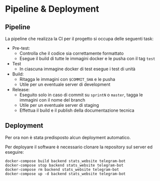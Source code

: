 # Pipeline & Deployment

## Pipeline

La pipeline che realizza la CI per il progetto si occupa delle seguenti task:

* Pre-test:
  * Controlla che il codice sia correttamente formattato
  * Esegue il build di tutte le immagini docker e le pusha con il tag `test`
* Test
  * In ciascuna immagine docker di test esegue i test di unità
* Build:
  * Ritagga le immagini con `$COMMIT_SHA` e le pusha
  * Utile per un eventuale server di development
* Release:
  * Eseguito solo in caso di commit su `sprintN` o `master`, tagga le immagini con il nome del branch
  * Utile per un eventuale server di staging
  * Effettua il build e il publish della documentazione tecnica

## Deployment

Per ora non è stata predisposto alcun deployment automatico.

Per deployare il software è necessario clonare la repository sul server ed eseguire:

```
docker-compose build backend stats_website telegram-bot
docker-compose stop backend stats_website telegram-bot
docker-compose rm backend stats_website telegram-bot
docker-compose up -d backend stats_website telegram-bot
```
